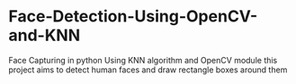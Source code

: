 # Face-Detection-Using-OpenCV-and-KNN
Face Capturing in python
Using KNN algorithm and OpenCV module this project aims to detect human faces and draw rectangle boxes around them
